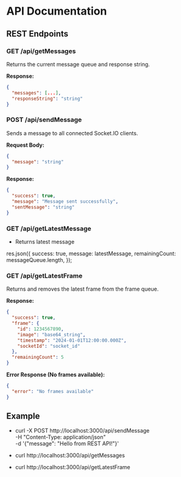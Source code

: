 # API Documentation

## REST Endpoints

### GET /api/getMessages

Returns the current message queue and response string.

**Response:**

```json
{
  "messages": [...],
  "responseString": "string"
}
```

### POST /api/sendMessage

Sends a message to all connected Socket.IO clients.

**Request Body:**

```json
{
  "message": "string"
}
```

**Response:**

```json
{
  "success": true,
  "message": "Message sent successfully",
  "sentMessage": "string"
}
```

### GET /api/getLatestMessage

- Returns latest message

res.json({
success: true,
message: latestMessage,
remainingCount: messageQueue.length,
});

### GET /api/getLatestFrame

Returns and removes the latest frame from the frame queue.

**Response:**

```json
{
  "success": true,
  "frame": {
    "id": 1234567890,
    "image": "base64_string",
    "timestamp": "2024-01-01T12:00:00.000Z",
    "socketId": "socket_id"
  },
  "remainingCount": 5
}
```

**Error Response (No frames available):**

```json
{
  "error": "No frames available"
}
```

## Example

- curl -X POST http://localhost:3000/api/sendMessage \
  -H "Content-Type: application/json" \
  -d '{"message": "Hello from REST API!"}'

- curl http://localhost:3000/api/getMessages

- curl http://localhost:3000/api/getLatestFrame
